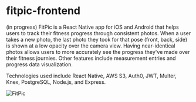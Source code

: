 # fitpic-frontend
(in progress) FitPic is a React Native app for iOS and Android that helps users to track their fitness progress through consistent photos. When a user takes a new photo, the last photo they took for that pose (front, back, side) is shown at a low opacity over the camera view. Having near-identical photos allows users to more accurately see the progress they've made over their fitness journies. Other features include measurement entries and progress data visualization.

Technologies used include React Native, AWS S3, Auth0, JWT, Multer, Knex, PostgreSQL, Node.js, and Express.

![FitPic](https://cloud.githubusercontent.com/assets/13595230/16793488/506bc31a-4886-11e6-9564-326b7e6d107a.jpg)
